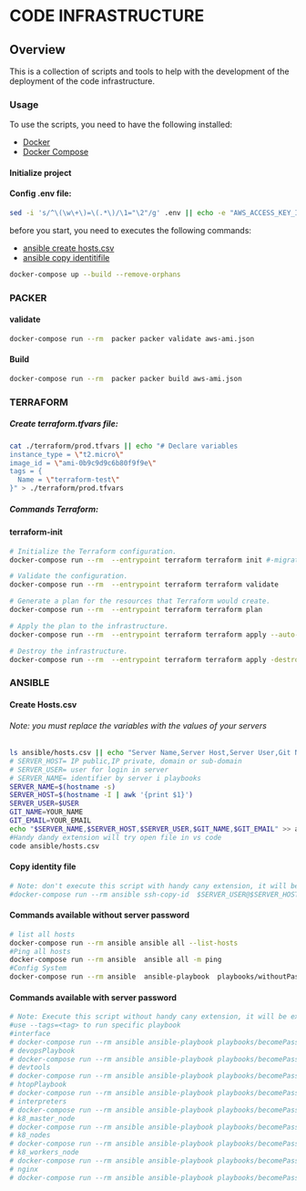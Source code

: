 # CODE INFRASTRUCTURE

## Overview
This is a collection of scripts and tools to help with the development of the deployment of the code infrastructure.
### Usage
To use the scripts, you need to have the following installed:
- [Docker](https://docs.docker.com/install/)
- [Docker Compose](https://docs.docker.com/compose/install/)

#### Initialize project
#### Config .env file:

```bash
sed -i 's/^\(\w\+\)=\(.*\)/\1="\2"/g' .env || echo -e "AWS_ACCESS_KEY_ID=\nAWS_SECRET_ACCESS_KEY=" > .env
```

before you start, you need to executes the following commands:
- [ansible create hosts.csv](#create-hostscsv)
- [ansible copy identitifile](#copy-identity-file)

```bash
docker-compose up --build --remove-orphans
```

### PACKER

#### validate

```bash
docker-compose run --rm  packer packer validate aws-ami.json
```

#### Build

```bash
docker-compose run --rm  packer packer build aws-ami.json
```

### TERRAFORM

##### Create terraform.tfvars file:

```bash
cat ./terraform/prod.tfvars || echo "# Declare variables
instance_type = \"t2.micro\"
image_id = \"ami-0b9c9d9c6b80f9f9e\"
tags = {
  Name = \"terraform-test\"
}" > ./terraform/prod.tfvars
```

##### Commands Terraform:
#### terraform-init ###

```bash
# Initialize the Terraform configuration.
docker-compose run --rm  --entrypoint terraform terraform init #-migrate-state
```

```bash
# Validate the configuration.
docker-compose run --rm  --entrypoint terraform terraform validate
```

```bash
# Generate a plan for the resources that Terraform would create.
docker-compose run --rm  --entrypoint terraform terraform plan
```

```bash
# Apply the plan to the infrastructure.
docker-compose run --rm  --entrypoint terraform terraform apply --auto-aprove
```

```bash
# Destroy the infrastructure.
docker-compose run --rm  --entrypoint terraform terraform apply -destroy --auto-aprove
```

### ANSIBLE

#### Create Hosts.csv
###### Note: you must replace the variables with the values ​​of your servers

```bash
ls ansible/hosts.csv || echo "Server Name,Server Host,Server User,Git Name,Git Email" > ansible/hosts.csv
# SERVER_HOST= IP public,IP private, domain or sub-domain
# SERVER_USER= user for login in server
# SERVER_NAME= identifier by server i playbooks
SERVER_NAME=$(hostname -s)
SERVER_HOST=$(hostname -I | awk '{print $1}')
SERVER_USER=$USER
GIT_NAME=YOUR_NAME
GIT_EMAIL=YOUR_EMAIL
echo "$SERVER_NAME,$SERVER_HOST,$SERVER_USER,$GIT_NAME,$GIT_EMAIL" >> ansible/hosts.csv
#Handy dandy extension will try open file in vs code
code ansible/hosts.csv
```

#### Copy identity file

```bash
# Note: don't execute this script with handy cany extension, it will be executed with terminal
#docker-compose run --rm ansible ssh-copy-id  $SERVER_USER@$SERVER_HOST
```

#### Commands available without server password

```bash
# list all hosts
docker-compose run --rm ansible ansible all --list-hosts
#Ping all hosts
docker-compose run --rm ansible  ansible all -m ping
#Config System
docker-compose run --rm ansible  ansible-playbook  playbooks/withoutPass/configSystem.yml --check
```

#### Commands available with server password

```bash
# Note: Execute this script without handy cany extension, it will be executed with terminal. because it will need to enter the password
#use --tags=<tag> to run specific playbook
#interface
# docker-compose run --rm ansible ansible-playbook playbooks/becomePass/interface.yml --ask-become-pass
# devopsPlaybook
# docker-compose run --rm ansible ansible-playbook playbooks/becomePass/devopsPlaybook.yml --ask-become-pass --tags
# devtools
# docker-compose run --rm ansible ansible-playbook playbooks/becomePass/devtools.yml --ask-become-pass --tags
# htopPlaybook
# docker-compose run --rm ansible ansible-playbook playbooks/becomePass/htopPlaybook.yml --ask-become-pass --tags
# interpreters
# docker-compose run --rm ansible ansible-playbook playbooks/becomePass/interpreters.yml --ask-become-pass --tags
# k8_master_node
# docker-compose run --rm ansible ansible-playbook playbooks/becomePass/k8-master-node.yml --ask-become-pass --tags
# k8_nodes
# docker-compose run --rm ansible ansible-playbook playbooks/becomePass/k8-nodes.yml --ask-become-pass --tags
# k8_workers_node
# docker-compose run --rm ansible ansible-playbook playbooks/becomePass/k8-workers-node.yml --ask-become-pass --tags
# nginx
# docker-compose run --rm ansible ansible-playbook playbooks/becomePass/nginx.yml --ask-become-pass --tags
```
